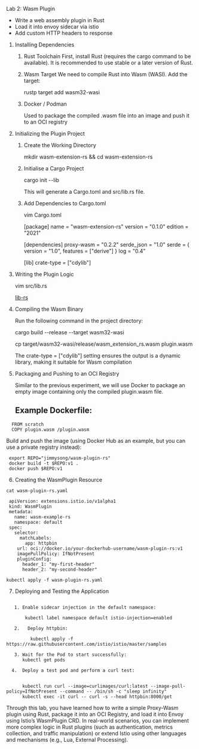 
Lab 2: Wasm Plugin

- Write a web assembly plugin in Rust
- Load it into envoy sidecar via istio
- Add custom HTTP headers to response



1. Installing Dependencies

   1. Rust Toolchain
      First, install Rust (requires the cargo command to be available).
      It is recommended to use stable or a later version of Rust.
   

   2.  Wasm Target
       We need to compile Rust into Wasm (WASI). Add the target:

       rustp target add wasm32-wasi

    3. Docker / Podman
       
       Used to package the compiled .wasm file into an image and push it to an OCI registry

  


2. Initializing the Plugin Project

     1. Create the Working Directory
        
        mkdir wasm-extension-rs && cd wasm-extension-rs
         

     3. Initialise a Cargo Project

         cargo init --lib

         This will generate a Cargo.toml and src/lib.rs file.

     4. Add Dependencies to Cargo.toml

        vim Cargo.toml

        [package]
          name = "wasm-extension-rs"
          version = "0.1.0"
          edition = "2021"

        [dependencies]
         proxy-wasm = "0.2.2"
         serde_json = "1.0"
         serde = { version = "1.0", features = ["derive"] }
         log = "0.4"

        [lib]
        crate-type = ["cdylib"]

 3. Writing the Plugin Logic

     vim src/lib.rs

     [lib-rs](https://github.com/nik786/kube-learn/blob/master/ISTIO-TRAINING/advanced-features/lib.rs)       



4. Compiling the Wasm Binary

   Run the following command in the project directory:
  
   cargo build --release --target wasm32-wasi

   cp target/wasm32-wasi/release/wasm_extension_rs.wasm plugin.wasm

   The crate-type = ["cdylib"] setting ensures the output is a dynamic library, making it suitable for Wasm compilation
  

5.  Packaging and Pushing to an OCI Registry

    Similar to the previous experiment, we will use Docker to package an empty image containing only the compiled plugin.wasm file.

    ## Example Dockerfile:

  ```
    FROM scratch
    COPY plugin.wasm /plugin.wasm
  ```


  Build and push the image (using Docker Hub as an example, but you can use a private registry instead):


```
 export REPO="jimmysong/wasm-plugin-rs"
 docker build -t $REPO:v1 .
 docker push $REPO:v1
```

6. Creating the WasmPlugin Resource

  ```
  cat wasm-plugin-rs.yaml

   apiVersion: extensions.istio.io/v1alpha1
   kind: WasmPlugin
   metadata:
     name: wasm-example-rs
     namespace: default
   spec:
     selector:
       matchLabels:
         app: httpbin
      url: oci://docker.io/your-dockerhub-username/wasm-plugin-rs:v1
      imagePullPolicy: IfNotPresent
      pluginConfig:
        header_1: "my-first-header"
        header_2: "my-second-header"

kubectl apply -f wasm-plugin-rs.yaml

```

  
7.  Deploying and Testing the Application

   ```

      1. Enable sidecar injection in the default namespace:

          kubectl label namespace default istio-injection=enabled

      2.   Deploy httpbin:

            kubectl apply -f https://raw.githubusercontent.com/istio/istio/master/samples

      3. Wait for the Pod to start successfully:
         kubectl get pods

     4.  Deploy a test pod and perform a curl test:
  
        
         kubectl run curl --image=curlimages/curl:latest --image-pull-policy=IfNotPresent --command -- /bin/sh -c "sleep infinity"
         kubectl exec -it curl -- curl -s --head httpbin:8000/get

```


Through this lab, you have learned how to write a simple Proxy-Wasm plugin using Rust, package it into an OCI Registry, 
and load it into Envoy using Istio’s WasmPlugin CRD. In real-world scenarios, you can implement more complex logic 
in Rust plugins (such as authentication, metrics collection, and traffic manipulation) or extend Istio using 
other languages and mechanisms (e.g., Lua, External Processing).



           








  

